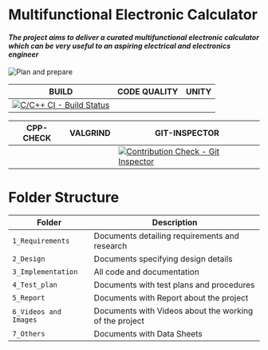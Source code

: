 # Multifunctional Electronic Calculator

#### *The project aims to deliver a curated multifunctional electronic calculator which can be very useful to an aspiring electrical and electronics engineer*
![Plan and prepare](https://user-images.githubusercontent.com/80444408/124429895-14429580-dd8c-11eb-8152-ad048d59db7f.png)

BUILD              | CODE QUALITY                             |UNITY     |
-------------------| -----------------------------------------|----------|
      [![C/C++ CI - Build Status](https://github.com/GENESIS2021Q1/sdlc2-team-1/actions/workflows/C-build.yml/badge.svg)](https://github.com/GENESIS2021Q1/sdlc2-team-1/actions/workflows/C-build.yml)             |  | |
                   
CPP-CHECK          | VALGRIND                             |GIT-INSPECTOR|
-------------------| -----------------------------------------|----------|
                   |                  |     [![Contribution Check - Git Inspector](https://github.com/GENESIS2021Q1/sdlc2-team-1/actions/workflows/gitinspector.yml/badge.svg)](https://github.com/GENESIS2021Q1/sdlc2-team-1/actions/workflows/gitinspector.yml)      |                 

# Folder Structure
Folder             | Description
-------------------| -----------------------------------------
`1_Requirements`   | Documents detailing requirements and research
`2_Design`         | Documents specifying design details
`3_Implementation` | All code and documentation
`4_Test_plan`      | Documents with test plans and procedures
`5_Report`         |  Documents with Report about the project               
`6_Videos and Images`| Documents with Videos about the working of the project
`7_Others   `      | Documents with Data Sheets



